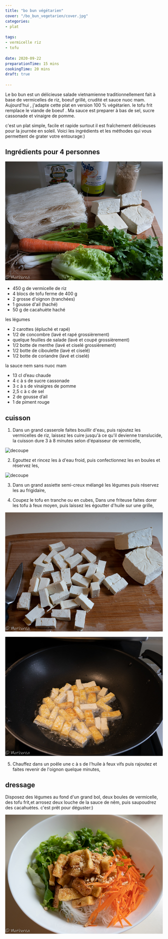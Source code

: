 ```yaml
---
title: "bo bun végétarien"
cover: "/bo_bun_vegetarien/cover.jpg"
categories:
- plat

tags:
- vermicelle riz
- tofu

date: 2020-09-22
preparationTime: 15 mins
cookingTime: 20 mins
draft: true

---
```

Le bo bun est un délicieuse salade vietnamienne traditionnellement fait à base de vermicelles de riz, boeuf grillé, crudité et sauce nuoc mam. 
Aujourd'hui , j'adapte cette plat en version 100 % végétarien. le tofu frit remplace le viande de boeuf . Ma sauce est preparer à bas de sel, sucre cassonade et vinaigre de pomme. 
<!--more--> 
c'est un plat simple, facile et rapide surtout il est fraîchement délicieuses pour la journée en soleil.
Voici les ingrédients et les méthodes qui vous permettent de grater votre entourage:)

## Ingrédients pour 4 personnes

![ingredient](01.jpg)

- 450 g de vermicelle de riz
- 4 blocs de tofu ferme de 400 g
- 2 grosse d'oignon (tranchées)
- 1 gousse d'ail (haché)
- 50 g de cacahuète haché

les légumes

- 2 carottes (épluché et rapé)
- 1/2 de concombre (lavé et rapé grossièrement)
- quelque feuilles de salade (lavé et coupé grossièrement)
- 1/2 botte de menthe (lavé et ciselé grossièrement)
- 1/2 botte de ciboulette (lavé et ciselé) 
- 1/2 botte de coriandre (lavé et ciselé)

la sauce nem sans nuoc mam

- 13 cl d’eau chaude
- 4 c à s de sucre cassonade
- 3 c à s de vinaigres de pomme
- 2,5 c à c de sel
- 2 de gousse d’ail
- 1 de piment rouge

## cuisson ##

1. Dans un grand casserole faites bouillir d'eau, puis rajoutez les vermicelles de riz, laissez les cuire jusqu'à ce qu'il devienne translucide, la cuisson dure 3 à 8 minutes selon d'épaisseur de vermicelle, 

![decoupe](02.jpg)

2. Egouttez et rincez les à d'eau froid, puis confectionnez les en boules et réservez les,

![decoupe](03.jpg)

3. Dans un grand assiette semi-creux mélangé les légumes puis réservez les au frigidaire,

4. Coupez le tofu en tranche ou en cubes, Dans une friteuse faites dorer les tofu à feux moyen, puis laissez les égoutter d'huile sur une grille,

![decoupe](04.jpg)

![decoupe](05.jpg)

5. Chauffez dans un poêle une c à s de l'huile à feux vifs puis rajoutez et faites revenir de l'oignon quelque minutes, 

## dressage ##

Disposez des légumes au fond d'un grand bol, deux boules de vermicelle, des tofu frit,et arrosez deux louche de la sauce de nêm, puis saupoudrez des cacahuètes. c'est prêt pour déguster:)  

![decoupe](06.jpg)